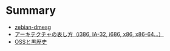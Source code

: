 # Summary

- [zebian-dmesg](./index.md)
- [アーキテクチャの表し方（i386, IA-32, i686, x86, x86-64...）](./2023-12-22-01.md)
- [OSSと黒歴史](./2024-06-30-01.md)
